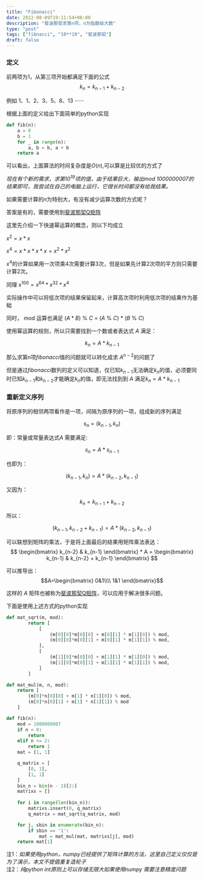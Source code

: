 ```yaml
---
title: "Fibonacci"
date: 2022-08-09T19:11:54+08:00
description: "斐波那契求第n项，n为指数级大数"
type: "post"
tags: ["fibnacci", "10**19", "斐波那契"]
draft: false
---
```


### 定义  
前两项为1，从第三项开始都满足下面的公式  
$$k_n = k_{n-1} + k_{n-2}$$

例如 1、1、2、3、5、8、13 ······  

根据上面的定义给出下面简单的python实现
```python
def fib(n):
    a = 0
    b = 1
    for _ in range(n):
        a, b = b, a + b
    return a
```
可以看出，上面算法的时间复杂度是$O(n)$,可以算是比较优的方式了  

_现在有个新的需求，求第$10^{19}$项的值，由于结果巨大，输出$mod$ $1000000007$的结果即可，我尝试在自己的电脑上运行，它很长时间都没有给我结果。_

如果需要计算的$n$为特别大，有没有减少运算次数的方式呢？  

答案是有的，需要使用到[斐波那契Q矩阵](https://mathworld.wolfram.com/FibonacciQ-Matrix.html)  

这里先介绍一下快速幂运算的概念，则以下均成立

$x^2 = x * x$

$x^4 = x * x * x * x = x^2 * x^2$  

$x^4$的计算如果用一次项乘4次需要计算3次，但是如果先计算2次项的平方则只需要计算2次。  

同理 $x^{100} = x^{64} * x^{32} * x^4$  

实际操作中可以将低次项的结果保留起来，计算高次项时利用低次项的结果作为基础  

同时， mod 运算也满足 $(A * B)$ % $C$ = $(A$ % $C)$ * $(B$ % $C)$

使用幂运算的规则，所以只需要找到一个数或者表达式 $A$ 满足： 

$$k_n = A * k_{n-1}$$  

那么求第$n$项$fibonacci$值的问题就可以转化成求 $A^{n-2}$的问题了 

但是通过$fibonacci$数列的定义可以知道，仅已知$k_{n-1}$无法确定$k_n$的值，必须要同时已知$k_{n-1}$和$k_{n-2}$才能确定$k_n$的值，即无法找到到 $A$ 满足$k_n = A * k_{n-1}$

### 重新定义序列

将原序列的相邻两项看作是一项，间隔为原序列的一项，组成新的序列满足  

$$s_n = (k_{n-1}, k_n)$$

即：常量或常量表达式$A$ 需要满足:  

$$s_n = A * s_{n-1}$$

也即为： 

$$(k_{n-1}, k_n) = A * (k_{n-2}, k_{n-1})$$  

又因为： 

$$k_n = k_{n-1} + k_{n-2}$$  

所以： 

$$(k_{n-1}, k_{n-2}+k_{n-1}) = A * (k_{n-2}, k_{n-1})$$

可以联想到矩阵的乘法，于是将上面最后的结果用矩阵乘法表达：  
$$
\begin{bmatrix}
k_{n-2} & k_{n-1}
\end{bmatrix} * A = \begin{bmatrix}
k_{n-1} & k_{n-2} + k_{n-1}
\end{bmatrix} 
$$

可以推导出：  
$$A=\begin{bmatrix}
0&1\\\\
1&1
\end{bmatrix}$$

这样的 $A$ 矩阵也被称为[斐波那契Q矩阵](https://mathworld.wolfram.com/FibonacciQ-Matrix.html)，可以应用于解决很多问题。

下面是使用上述方式的python实现

```python
def mat_sqrt(m, mod):
        return [
            [
                (m[0][0]*m[0][0] + m[0][1] * m[1][0]) % mod,
                (m[0][0]*m[0][1] + m[0][1] * m[1][1]) % mod,
            ],
            [
                (m[1][0]*m[0][0] + m[1][1] * m[1][0]) % mod,
                (m[1][0]*m[0][1] + m[1][1] * m[1][1]) % mod,
            ]
        ]

def mat_mul(m, n, mod):
    return [
        (m[0]*n[0][0] + m[1] * n[1][0]) % mod,
        (m[0]*n[0][1] + m[1] * n[1][1]) % mod
    ]

def fib(n):
    mod = 1000000007
    if n < 0:
        return
    elif n <= 2:
        return 1
    mat = [1, 1]

    q_matrix = [
        [0, 1],
        [1, 1]
    ]
    bin_n = bin(n - 2)[2:]
    matrixs = []
    
    for i in range(len(bin_n)):
        matrixs.insert(0, q_matrix)
        q_matrix = mat_sqrt(q_matrix, mod)

    for j, sbin in enumerate(bin_n):
        if sbin == '1':
            mat = mat_mul(mat, matrixs[j], mod)
    return mat[1]

```

注1：*如果使用python，numpy已经提供了矩阵计算的方法，这里自己定义仅仅是为了演示，本文不提倡重复造轮子*  
注2：*纯python int原则上可以存储无限大如果使用numpy 需要注意精度问题*